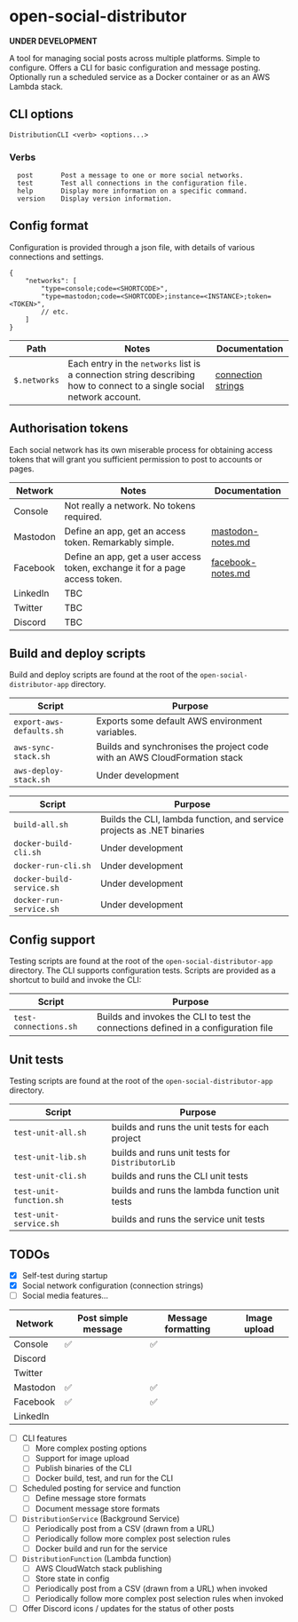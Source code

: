 # open-social-distributor

**UNDER DEVELOPMENT**

A tool for managing social posts across multiple platforms. Simple to configure. Offers a CLI for basic configuration and message posting. Optionally run a scheduled service as a Docker container or as an AWS Lambda stack.

## CLI options

```text
DistributionCLI <verb> <options...>
```

### Verbs

```text
  post       Post a message to one or more social networks.
  test       Test all connections in the configuration file.
  help       Display more information on a specific command.
  version    Display version information.
```

## Config format

Configuration is provided through a json file, with details of various connections and settings.

```jsonc
{
    "networks": [
        "type=console;code=<SHORTCODE>",
        "type=mastodon;code=<SHORTCODE>;instance=<INSTANCE>;token=<TOKEN>",
        // etc.
    ]
}
```

| Path | Notes | Documentation |
|-|-|-|
| `$.networks` | Each entry in the `networks` list is a connection string describing how to connect to a single social network account. | [connection strings](docs/connection-strings.md) |

## Authorisation tokens

Each social network has its own miserable process for obtaining access tokens that will grant you sufficient permission to post to accounts or pages.

| Network | Notes | Documentation |
|-|-|-|
| Console | Not really a network. No tokens required. | |
| Mastodon | Define an app, get an access token. Remarkably simple. | [mastodon-notes.md](docs/mastodon-notes.md) |
| Facebook | Define an app, get a user access token, exchange it for a page access token. | [facebook-notes.md](docs/facebook-notes.md) |
| LinkedIn | TBC | |
| Twitter | TBC | |
| Discord | TBC | |

## Build and deploy scripts

Build and deploy scripts are found at the root of the `open-social-distributor-app` directory.

| Script | Purpose |
|-|-|
| `export-aws-defaults.sh` | Exports some default AWS environment variables. |
| `aws-sync-stack.sh` | Builds and synchronises the project code with an AWS CloudFormation stack |
| `aws-deploy-stack.sh` | Under development |

| Script | Purpose |
|-|-|
| `build-all.sh` | Builds the CLI, lambda function, and service projects as .NET binaries |
| `docker-build-cli.sh` | Under development |
| `docker-run-cli.sh` |  Under development |
| `docker-build-service.sh` | Under development |
| `docker-run-service.sh` | Under development |

## Config support

Testing scripts are found at the root of the `open-social-distributor-app` directory. The CLI supports configuration tests. Scripts are provided as a shortcut to build and invoke the CLI:

| Script | Purpose |
|-|-|
| `test-connections.sh` | Builds and invokes the CLI to test the connections defined in a configuration file |

## Unit tests

Testing scripts are found at the root of the `open-social-distributor-app` directory.

| Script | Purpose |
|-|-|
| `test-unit-all.sh` | builds and runs the unit tests for each project |
| `test-unit-lib.sh` | builds and runs unit tests for `DistributorLib` |
| `test-unit-cli.sh` | builds and runs the CLI unit tests |
| `test-unit-function.sh` | builds and runs the lambda function unit tests |
| `test-unit-service.sh` | builds and runs the service unit tests |

## TODOs

- [x] Self-test during startup
- [x] Social network configuration (connection strings)
- [ ] Social media features...

| Network | Post simple message | Message formatting | Image upload |
|-|-|-|-|
| Console | ✅ | ✅ | |
| Discord | | | |
| Twitter | | | |
| Mastodon | ✅ | ✅ | |
| Facebook | ✅ | ✅ | |
| LinkedIn | | | |

- [ ] CLI features
    - [ ] More complex posting options
    - [ ] Support for image upload
    - [ ] Publish binaries of the CLI
    - [ ] Docker build, test, and run for the CLI

- [ ] Scheduled posting for service and function
    - [ ] Define message store formats
    - [ ] Document message store formats

- [ ] `DistributionService` (Background Service)
    - [ ] Periodically post from a CSV (drawn from a URL)
    - [ ] Periodically follow more complex post selection rules
    - [ ] Docker build and run for the service

- [ ] `DistributionFunction` (Lambda function)
    - [ ] AWS CloudWatch stack publishing
    - [ ] Store state in config
    - [ ] Periodically post from a CSV (drawn from a URL) when invoked
    - [ ] Periodically follow more complex post selection rules when invoked

- [ ] Offer Discord icons / updates for the status of other posts
